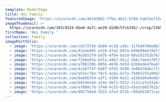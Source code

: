 ```yaml
---
template: ModelPage
title: Hoi Family
featuredImage: 'https://ucarecdn.com/46103862-ff6a-4622-b78b-5ab7ee715e91/'
imageThumbnail: >-
  https://ucarecdn.com/103c9224-bbe8-4a7c-ae20-d2d0c5fcb33b/-/crop/2365x3532/929,1632/-/preview/
firstName: 'Hoi Family '
collection: Family
imagePortfolio:
  - image: 'https://ucarecdn.com/cd172feb-de89-4c18-a3bc-31fb46706e98/'
  - image: 'https://ucarecdn.com/42a4e985-a316-47a2-b87a-649b80ab19d7/'
  - image: 'https://ucarecdn.com/9a3b53f9-bd7b-4f94-ba2d-69a181552b76/'
  - image: 'https://ucarecdn.com/f298e93a-b3fa-44b7-91c2-3bbc7ded1f07/'
  - image: 'https://ucarecdn.com/a708130b-085b-4636-9e5d-b3b9ede476ad/'
  - image: 'https://ucarecdn.com/4ce87f4f-6487-4fd3-9208-3e0b43ddbc7f/'
  - image: 'https://ucarecdn.com/a52ac7be-f0c5-4c6a-b27a-fb991255a99d/'
  - image: 'https://ucarecdn.com/6e66b754-a2f1-410d-8a11-a1b61b9a0ed0/'
  - image: 'https://ucarecdn.com/b919e5e6-a14e-4bf1-9152-312ccafe33a4/'
  - image: 'https://ucarecdn.com/ef880c76-3f40-4c53-8223-e5e2cbd57815/'
  - image: 'https://ucarecdn.com/092759ad-3522-47a3-bf2b-c89a012871ca/'
---
```



